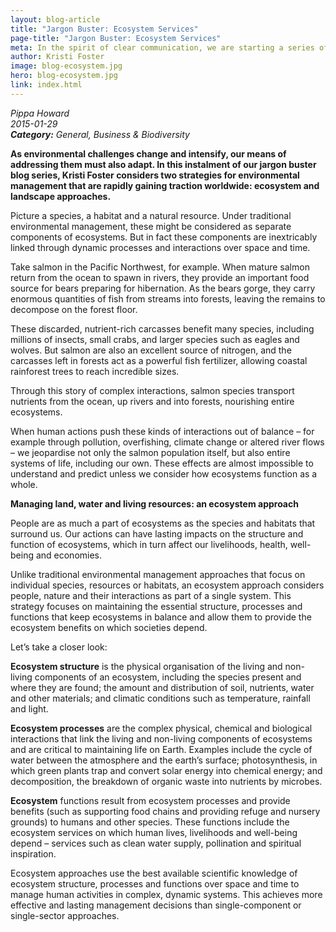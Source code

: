 ```yaml
---
layout: blog-article
title: "Jargon Buster: Ecosystem Services"
page-title: "Jargon Buster: Ecosystem Services"
meta: In the spirit of clear communication, we are starting a series of jargon buster blog posts, which aim to demystify some of the more obscure terms used by the conservation community.
author: Kristi Foster
image: blog-ecosystem.jpg
hero: blog-ecosystem.jpg
link: index.html
---
```


<p><i class="micro">Pippa Howard<br>2015-01-29<br><b>Category:</b> General, Business & Biodiversity</i></p>
<b>As environmental challenges change and intensify, our means of addressing them must also adapt. In this instalment of our jargon buster blog series, Kristi Foster considers two strategies for environmental management that are rapidly gaining traction worldwide: ecosystem and landscape approaches.</b>

Picture a species, a habitat and a natural resource. Under traditional environmental management, these might be considered as separate components of ecosystems. But in fact these components are inextricably linked through dynamic processes and interactions over space and time.

Take salmon in the Pacific Northwest, for example. When mature salmon return from the ocean to spawn in rivers, they provide an important food source for bears preparing for hibernation. As the bears gorge, they carry enormous quantities of fish from streams into forests, leaving the remains to decompose on the forest floor.

These discarded, nutrient-rich carcasses benefit many species, including millions of insects, small crabs, and larger species such as eagles and wolves. But salmon are also an excellent source of nitrogen, and the carcasses left in forests act as a powerful fish fertilizer, allowing coastal rainforest trees to reach incredible sizes.

Through this story of complex interactions, salmon species transport nutrients from the ocean, up rivers and into forests, nourishing entire ecosystems.

When human actions push these kinds of interactions out of balance – for example through pollution, overfishing, climate change or altered river flows – we jeopardise not only the salmon population itself, but also entire systems of life, including our own. These effects are almost impossible to understand and predict unless we consider how ecosystems function as a whole.

<b>Managing land, water and living resources: an ecosystem approach</b>

People are as much a part of ecosystems as the species and habitats that surround us. Our actions can have lasting impacts on the structure and function of ecosystems, which in turn affect our livelihoods, health, well-being and economies.

Unlike traditional environmental management approaches that focus on individual species, resources or habitats, an ecosystem approach considers people, nature and their interactions as part of a single system. This strategy focuses on maintaining the essential structure, processes and functions that keep ecosystems in balance and allow them to provide the ecosystem benefits on which societies depend.

Let’s take a closer look:

<b>Ecosystem structure</b> is the physical organisation of the living and non-living components of an ecosystem, including the species present and where they are found; the amount and distribution of soil, nutrients, water and other materials; and climatic conditions such as temperature, rainfall and light.

<b>Ecosystem processes</b> are the complex physical, chemical and biological interactions that link the living and non-living components of ecosystems and are critical to maintaining life on Earth. Examples include the cycle of water between the atmosphere and the earth’s surface; photosynthesis, in which green plants trap and convert solar energy into chemical energy; and decomposition, the breakdown of organic waste into nutrients by microbes.

<b>Ecosystem</b> functions result from ecosystem processes and provide benefits (such as supporting food chains and providing refuge and nursery grounds) to humans and other species. These functions include the ecosystem services on which human lives, livelihoods and well-being depend – services such as clean water supply, pollination and spiritual inspiration.

Ecosystem approaches use the best available scientific knowledge of ecosystem structure, processes and functions over space and time to manage human activities in complex, dynamic systems. This achieves more effective and lasting management decisions than single-component or single-sector approaches.